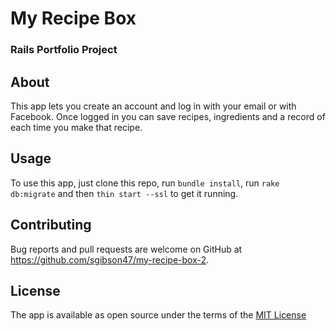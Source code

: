 # My Recipe Box

### Rails Portfolio Project

## About
This app lets you create an account and log in with your email or with Facebook. Once logged in you can save recipes, ingredients and a record of each time you make that recipe. 

## Usage
To use this app, just clone this repo, run `bundle install`, run `rake db:migrate` and then `thin start --ssl` to get it running.


## Contributing

Bug reports and pull requests are welcome on GitHub at https://github.com/sgibson47/my-recipe-box-2.


## License

The app is available as open source under the terms of the [MIT License](http://opensource.org/licenses/MIT)